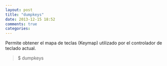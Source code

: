 ```yaml
---
layout: post
title: "dumpkeys"
date: 2013-12-15 18:52
comments: true
categories: 
---
```

Permite obtener el mapa de teclas (Keymap) utilizado por el controlador de teclado actual.

>$ dumpkeys


